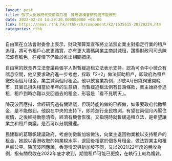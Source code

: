 ```yaml
---
layout: post
title: 張宇人促政府代交兩個月租　陳茂波稱曾研究但不能做到
date: 2022-02-24 14:29:20.000000000 +08:00
link: https://news.rthk.hk/rthk/ch/component/k2/1635615-20220224.htm
categories: rthk
---
```


自由黨在立法會財委會上表示，財政預算案宣布將立法禁止業主對指定行業的租戶追租，將可令租戶心底更踏實，亦有更大籌碼與業主商討減租，讚揚財政司司長陳茂波有膽色，在疫情下仍敢於推出相關措施。

自由黨的飲食界立法會議員張宇人對暫緩追租立法表示支持，認為可令中小微企有喘息空間，他又要求政府進一步考慮，採取「2+2」做法幫助租戶，即政府為租戶繳交兩個月租金，業主減兩個月租金。他以飲食業為例，即使4月份能夠重開晚市，其實已損失相當於半年的生意額，而暫緩追租法例有日落條款，業主始終會追租，租戶到時亦難以交回過去的租金，形容是「看不見明天」。

陳茂波回應指，曾經研究過有關建議，但現時能夠做的已經做，如果要政府代繳租金，是不能做到，他說在中央的支持下，即將進行全民檢測，有望在兩個月內壓住疫情，之後維持動態清零，經濟有機會恢復。又指現時就暫緩追租立法，是希望讓業主和租戶商議，是否可以分期攤還。

民建聯的葛珮帆建議政府，考慮仿傚新加坡做法，向業主退回物業稅以支持租戶的租金，她說以香港收取的物業稅水平，退回後相當於個多月租金，做法對業主和租戶較公平。陳茂波回應說，香港情況與新加坡不同，又以2021/22年度的稅收為例，指有關稅收在2022年底才收到，期間租戶可能已更換，在執行上較為複雜。

